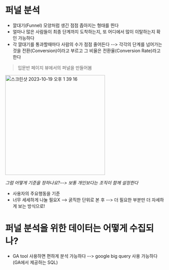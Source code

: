 # 퍼널 분석

- 깔대기(Funnel) 모양처럼 생긴 점점 좁아지는 형태를 띈다
- 얼마나 많은 사람들이 최종 단계까지 도착하는지, 또 어디에서 많이 이탈하는지 확인 가능하다
- 각 깔대기를 통과할때마다 사람의 수가 점점 줄어든다 --> 각각의 단계를 넘어가는 것을 전환(Conversion)이라고 부르고 그 비율은 전환율(Conversion Rate)라고 한다

> 입문반 페이지 뷰에서의 퍼널을 만들어봄

<img width="316" alt="스크린샷 2023-10-19 오후 1 39 16" src="https://github.com/hozyhozy/-SQL-/assets/123252821/9ef904e6-f165-40da-8cc9-57ad015b1102">


*그럼 어떻게 기준을 정하나요?--> 보통 개인보다는 조직이 함께 설정한다*
- 사용자의 주요행동을 기준 
- 너무 세세하게 나눌 필요X --> 굵직한 단위로 본 후 --> 더 필요한 부분만 더 자세하게 보는 방식으로!


# 퍼널 분석을 위한 데이터는 어떻게 수집되나?
- GA tool 사용하면 편하게 분석 가능하다 --> google big query 사용 가능하다 (GA에서 제공하는 SQL)
